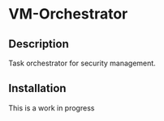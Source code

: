 # VM-Orchestrator

## Description

Task orchestrator for security management.

## Installation

This is a work in progress
